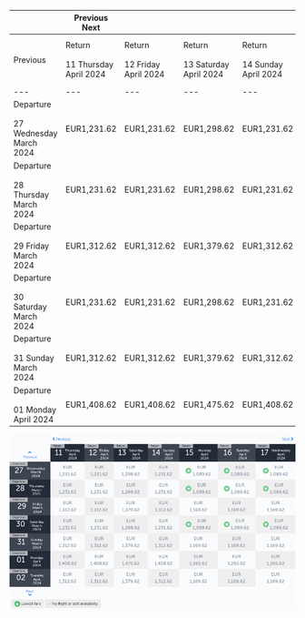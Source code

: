 |     | Previous Next |     |     |     |     |     |     |
| --- | --- | --- | --- | --- | --- | --- | --- |
| Previous | Return<br><br>11 Thursday April 2024 | Return<br><br>12 Friday April 2024 | Return<br><br>13 Saturday April 2024 | Return<br><br>14 Sunday April 2024 | Return<br><br>15 Monday April 2024 | Return<br><br>16 Tuesday April 2024 | Return<br><br>17 Wednesday April 2024 |
| --- | --- | --- | --- | --- | --- | --- | --- |
| Departure<br><br>27 Wednesday March 2024 | EUR1,231.62 | EUR1,231.62 | EUR1,298.62 | EUR1,231.62 | EUR1,089.62 | EUR1,089.62 | EUR1,089.62 |
| Departure<br><br>28 Thursday March 2024 | EUR1,231.62 | EUR1,231.62 | EUR1,298.62 | EUR1,231.62 | EUR1,089.62 | EUR1,089.62 | EUR1,089.62 |
| Departure<br><br>29 Friday March 2024 | EUR1,312.62 | EUR1,312.62 | EUR1,379.62 | EUR1,312.62 | EUR1,169.62 | EUR1,169.62 | EUR1,169.62 |
| Departure<br><br>30 Saturday March 2024 | EUR1,231.62 | EUR1,231.62 | EUR1,298.62 | EUR1,231.62 | EUR1,089.62 | EUR1,089.62 | EUR1,089.62 |
| Departure<br><br>31 Sunday March 2024 | EUR1,312.62 | EUR1,312.62 | EUR1,379.62 | EUR1,312.62 | EUR1,169.62 | EUR1,169.62 | EUR1,169.62 |
| Departure<br><br>01 Monday April 2024 | EUR1,408.62 | EUR1,408.62 | EUR1,475.62 | EUR1,408.62 | EUR1,265.62 | EUR1,265.62 | EUR1,265.62 |


![](turkish-airlines.png)